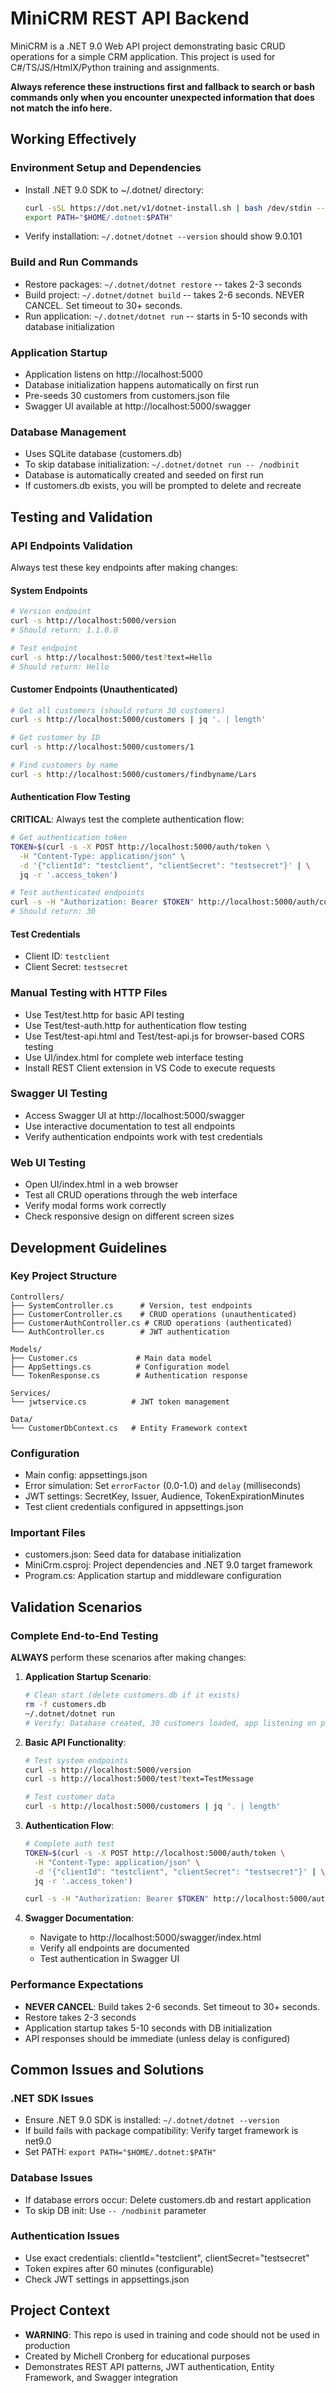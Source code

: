 # MiniCRM REST API Backend

MiniCRM is a .NET 9.0 Web API project demonstrating basic CRUD operations for a simple CRM application. This project is used for C#/TS/JS/HtmlX/Python training and assignments.

**Always reference these instructions first and fallback to search or bash commands only when you encounter unexpected information that does not match the info here.**

## Working Effectively

### Environment Setup and Dependencies
- Install .NET 9.0 SDK to ~/.dotnet/ directory:
  ```bash
  curl -sSL https://dot.net/v1/dotnet-install.sh | bash /dev/stdin --version 9.0.101 --install-dir ~/.dotnet
  export PATH="$HOME/.dotnet:$PATH"
  ```
- Verify installation: `~/.dotnet/dotnet --version` should show 9.0.101

### Build and Run Commands
- Restore packages: `~/.dotnet/dotnet restore` -- takes 2-3 seconds
- Build project: `~/.dotnet/dotnet build` -- takes 2-6 seconds. NEVER CANCEL. Set timeout to 30+ seconds.
- Run application: `~/.dotnet/dotnet run` -- starts in 5-10 seconds with database initialization

### Application Startup
- Application listens on http://localhost:5000
- Database initialization happens automatically on first run
- Pre-seeds 30 customers from customers.json file
- Swagger UI available at http://localhost:5000/swagger

### Database Management
- Uses SQLite database (customers.db)
- To skip database initialization: `~/.dotnet/dotnet run -- /nodbinit`
- Database is automatically created and seeded on first run
- If customers.db exists, you will be prompted to delete and recreate

## Testing and Validation

### API Endpoints Validation
Always test these key endpoints after making changes:

#### System Endpoints
```bash
# Version endpoint
curl -s http://localhost:5000/version
# Should return: 1.1.0.0

# Test endpoint
curl -s http://localhost:5000/test?text=Hello
# Should return: Hello
```

#### Customer Endpoints (Unauthenticated)
```bash
# Get all customers (should return 30 customers)
curl -s http://localhost:5000/customers | jq '. | length'

# Get customer by ID
curl -s http://localhost:5000/customers/1

# Find customers by name
curl -s http://localhost:5000/customers/findbyname/Lars
```

#### Authentication Flow Testing
**CRITICAL**: Always test the complete authentication flow:
```bash
# Get authentication token
TOKEN=$(curl -s -X POST http://localhost:5000/auth/token \
  -H "Content-Type: application/json" \
  -d '{"clientId": "testclient", "clientSecret": "testsecret"}' | \
  jq -r '.access_token')

# Test authenticated endpoints
curl -s -H "Authorization: Bearer $TOKEN" http://localhost:5000/auth/customers | jq '. | length'
# Should return: 30
```

#### Test Credentials
- Client ID: `testclient`
- Client Secret: `testsecret`

### Manual Testing with HTTP Files
- Use Test/test.http for basic API testing
- Use Test/test-auth.http for authentication flow testing
- Use Test/test-api.html and Test/test-api.js for browser-based CORS testing
- Use UI/index.html for complete web interface testing
- Install REST Client extension in VS Code to execute requests

### Swagger UI Testing
- Access Swagger UI at http://localhost:5000/swagger
- Use interactive documentation to test all endpoints
- Verify authentication endpoints work with test credentials

### Web UI Testing
- Open UI/index.html in a web browser
- Test all CRUD operations through the web interface
- Verify modal forms work correctly
- Check responsive design on different screen sizes

## Development Guidelines

### Key Project Structure
```
Controllers/
├── SystemController.cs      # Version, test endpoints
├── CustomerController.cs    # CRUD operations (unauthenticated)
├── CustomerAuthController.cs # CRUD operations (authenticated)
└── AuthController.cs        # JWT authentication

Models/
├── Customer.cs             # Main data model
├── AppSettings.cs          # Configuration model
└── TokenResponse.cs        # Authentication response

Services/
└── jwtservice.cs          # JWT token management

Data/
└── CustomerDbContext.cs   # Entity Framework context
```

### Configuration
- Main config: appsettings.json
- Error simulation: Set `errorFactor` (0.0-1.0) and `delay` (milliseconds)
- JWT settings: SecretKey, Issuer, Audience, TokenExpirationMinutes
- Test client credentials configured in appsettings.json

### Important Files
- customers.json: Seed data for database initialization
- MiniCrm.csproj: Project dependencies and .NET 9.0 target framework
- Program.cs: Application startup and middleware configuration

## Validation Scenarios

### Complete End-to-End Testing
**ALWAYS** perform these scenarios after making changes:

1. **Application Startup Scenario**:
   ```bash
   # Clean start (delete customers.db if it exists)
   rm -f customers.db
   ~/.dotnet/dotnet run
   # Verify: Database created, 30 customers loaded, app listening on port 5000
   ```

2. **Basic API Functionality**:
   ```bash
   # Test system endpoints
   curl -s http://localhost:5000/version
   curl -s http://localhost:5000/test?text=TestMessage
   
   # Test customer data
   curl -s http://localhost:5000/customers | jq '. | length'
   ```

3. **Authentication Flow**:
   ```bash
   # Complete auth test
   TOKEN=$(curl -s -X POST http://localhost:5000/auth/token \
     -H "Content-Type: application/json" \
     -d '{"clientId": "testclient", "clientSecret": "testsecret"}' | \
     jq -r '.access_token')
   
   curl -s -H "Authorization: Bearer $TOKEN" http://localhost:5000/auth/customers
   ```

4. **Swagger Documentation**:
   - Navigate to http://localhost:5000/swagger/index.html
   - Verify all endpoints are documented
   - Test authentication in Swagger UI

### Performance Expectations
- **NEVER CANCEL**: Build takes 2-6 seconds. Set timeout to 30+ seconds.
- Restore takes 2-3 seconds
- Application startup takes 5-10 seconds with DB initialization
- API responses should be immediate (unless delay is configured)

## Common Issues and Solutions

### .NET SDK Issues
- Ensure .NET 9.0 SDK is installed: `~/.dotnet/dotnet --version`
- If build fails with package compatibility: Verify target framework is net9.0
- Set PATH: `export PATH="$HOME/.dotnet:$PATH"`

### Database Issues
- If database errors occur: Delete customers.db and restart application
- To skip DB init: Use `-- /nodbinit` parameter

### Authentication Issues
- Use exact credentials: clientId="testclient", clientSecret="testsecret"
- Token expires after 60 minutes (configurable)
- Check JWT settings in appsettings.json

## Project Context
- **WARNING**: This repo is used in training and code should not be used in production
- Created by Michell Cronberg for educational purposes
- Demonstrates REST API patterns, JWT authentication, Entity Framework, and Swagger integration